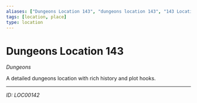 ```yaml
---
aliases: ["Dungeons Location 143", "dungeons location 143", "143 Location Dungeons"]
tags: [location, place]
type: location
---
```


# Dungeons Location 143

*Dungeons*

A detailed dungeons location with rich history and plot hooks.

---
*ID: LOC00142*